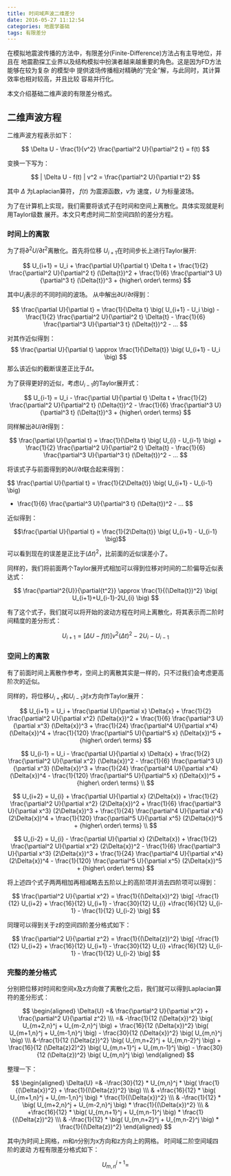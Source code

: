 ```yaml
---
title: 时间域声波二维差分
date: 2016-05-27 11:12:54
categories: 地震学基础
tags: 有限差分
---
```


在模拟地震波传播的方法中，有限差分(Finite-Difference)方法占有主导地位，并且在
地震勘探工业界以及结构模拟中扮演者越来越重要的角色。这是因为FD方法能够在较为复杂
的模型中 提供波场传播相对精确的“完全”解，与此同时，其计算效率也相对较高，并且比较
容易并行化。

本文介绍基础二维声波的有限差分格式。

## 二维声波方程

二维声波方程表示如下：

$$ \Delta U - \frac{1}{v^2} \frac{\partial^2 U}{\partial^2 t} = f(t) $$

变换一下写为：

$$  | \Delta U - f(t) | v^2 = \frac{\partial^2 U}{\partial t^2} $$

其中 $\Delta$ 为Laplacian算符， $f(t)$ 为震源函数，$v$为
速度，$U$ 为标量波场。

为了在计算机上实现，我们需要将该式子在时间和空间上离散化。具体实现就是利用Taylor级数
展开。本文只考虑时间二阶空间四阶的差分方程。

<!--more-->

### 时间上的离散

为了将${\partial^2 U} / {\partial t^2}$离散化。首先将位移
$U_{i+1}$在时间步长上进行Taylor展开:

$$
U_{i+1} = U_i + \frac{\partial U}{\partial t} \Delta t +
\frac{1}{2} \frac{\partial^2 U}{\partial^2 t} (\Delta{t})^2 +
\frac{1}{6} \frac{\partial^3 U}{\partial^3 t} (\Delta{t})^3 + {higher\ order\ terms}
$$

其中$U_i$表示的不同时间的波场。
从中解出$\partial{U}/ \partial{t}$得到：

$$
\frac{\partial U}{\partial t} = \frac{1}{\Delta t} \big( U_{i+1} - U_i \big) - 
\frac{1}{2} \frac{\partial^2 U}{\partial^2 t} \Delta{t} -
\frac{1}{6} \frac{\partial^3 U}{\partial^3 t} (\Delta{t})^2 - ...
$$

对其作近似得到：
$$
\frac{\partial U}{\partial t} \approx \frac{1}{\Delta{t}} \big( U_{i+1} - U_i \big)
$$
那么该近似的截断误差正比于$\Delta t$。

为了获得更好的近似，考虑$U_{i-1}$的Taylor展开式：

$$
U_{i-1} = U_i - \frac{\partial U}{\partial t} \Delta t +
\frac{1}{2} \frac{\partial^2 U}{\partial^2 t} (\Delta{t})^2 -
\frac{1}{6} \frac{\partial^3 U}{\partial^3 t} (\Delta{t})^3 + {higher\ order\ terms}
$$

同样解出$\partial{U}/ \partial{t}$得到：

$$
\frac{\partial U}{\partial t} = \frac{1}{\Delta t} \big( U_{i} - U_{i-1} \big) + 
\frac{1}{2} \frac{\partial^2 U}{\partial^2 t} \Delta{t} -
\frac{1}{6} \frac{\partial^3 U}{\partial^3 t} (\Delta{t})^2 - ...
$$

将该式子与前面得到的$\partial{U}/ \partial{t}$联合起来得到：

$$
\frac{\partial U}{\partial t} = \frac{1}{2\Delta{t}} \big( U_{i+1} - U_{i-1} \big)
- \frac{1}{6} \frac{\partial^3 U}{\partial^3 t} (\Delta{t})^2 - ...
$$

近似得到：

$$\frac{\partial U}{\partial t} = \frac{1}{2\Delta{t}} \big( U_{i+1} - U_{i-1} \big)$$

可以看到现在的误差是正比于$(\Delta{t})^2$，比前面的近似误差小了。

同样的，我们将前面两个Taylor展开式相加可以得到位移对时间的二阶偏导近似表达式：

$$
    \frac{\partial^2{U}}{\partial{t^2}} \approx \frac{1}{(\Delta{t})^2} \big( U_{i+1}+U_{i-1}-2U_{i} \big)
$$

有了这个式子，我们就可以将开始的波动方程在时间上离散化，将其表示而二阶时间精度的差分形式：

$$ U_{i+1} = \big[ \Delta{U} - f(t) \big] v^2 (\Delta{t})^2 - 2U_{i} - U_{i-1} $$


### 空间上的离散

有了前面时间上离散作参考，空间上的离散其实是一样的，只不过我们会考虑更高阶次的近似。

同样的，将位移$U_{i+1}$和$U_{i-1}$对$x$方向作Taylor展开：

$$
U_{i+1} = U_i + \frac{\partial U}{\partial x} \Delta{x} +
\frac{1}{2} \frac{\partial^2 U}{\partial x^2} (\Delta{x})^2 +
\frac{1}{6} \frac{\partial^3 U}{\partial x^3} (\Delta{x})^3 + 
\frac{1}{24} \frac{\partial^4 U}{\partial x^4} (\Delta{x})^4 +
\frac{1}{120} \frac{\partial^5 U}{\partial^5 x} (\Delta{x})^5 + {higher\ order\ terms}
$$

$$
U_{i-1} = U_i - \frac{\partial U}{\partial x} \Delta{x} +
\frac{1}{2} \frac{\partial^2 U}{\partial x^2} (\Delta{x})^2 -
\frac{1}{6} \frac{\partial^3 U}{\partial x^3} (\Delta{x})^3 + 
\frac{1}{24} \frac{\partial^4 U}{\partial x^4} (\Delta{x})^4 -
\frac{1}{120} \frac{\partial^5 U}{\partial^5 x} (\Delta{x})^5 + {higher\ order\ terms} \\
$$

$$
U_{i+2} = U_{i} + \frac{\partial U}{\partial x} (2\Delta{x}) +
\frac{1}{2} \frac{\partial^2 U}{\partial x^2} (2\Delta{x})^2 +
\frac{1}{6} \frac{\partial^3 U}{\partial x^3} (2\Delta{x})^3 + 
\frac{1}{24} \frac{\partial^4 U}{\partial x^4} (2\Delta{x})^4 +
\frac{1}{120} \frac{\partial^5 U}{\partial x^5} (2\Delta{x})^5 + {higher\ order\ terms} \\
$$

$$
U_{i-2} = U_{i} - \frac{\partial U}{\partial x} (2\Delta{x}) +
\frac{1}{2} \frac{\partial^2 U}{\partial x^2} (2\Delta{x})^2 -
\frac{1}{6} \frac{\partial^3 U}{\partial x^3} (2\Delta{x})^3 + 
\frac{1}{24} \frac{\partial^4 U}{\partial x^4} (2\Delta{x})^4 -
\frac{1}{120} \frac{\partial^5 U}{\partial x^5} (2\Delta{x})^5 + {higher\ order\ terms}
$$

将上述四个式子两两相加再相减略去五阶以上的高阶项并消去四阶项可以得到：

$$
    \frac{\partial^2 U}{\partial x^2} = \frac{1}{(\Delta{x})^2} \big[  -\frac{1}{12} U_{i+2} + \frac{16}{12} U_{i+1} -
    \frac{30}{12} U_{i} +\frac{16}{12} U_{i-1} - \frac{1}{12} U_{i-2} \big]
$$

同理可以得到关于z的空间四阶差分格式如下：

$$
    \frac{\partial^2 U}{\partial z^2} = \frac{1}{(\Delta{z})^2} \big[  -\frac{1}{12} U_{i+2} + \frac{16}{12} U_{i+1} -
    \frac{30}{12} U_{i} +\frac{16}{12} U_{i-1} - \frac{1}{12} U_{i-2} \big]
$$

### 完整的差分格式

分别把位移对时间和空间x及z方向做了离散化之后，我们就可以得到Laplacian算符的差分形式：

$$
\begin{aligned}
\Delta{U} =& \frac{\partial^2 U}{\partial x^2} + \frac{\partial^2 U}{\partial z^2} \\\
          =& -\frac{1}{12 (\Delta{x})^2} \big( U_{m+2,n}^j + U_{m-2,n}^j \big) +
             \frac{16}{12 (\Delta{x})^2} \big( U_{m+1,n}^j + U_{m-1,n}^j \big) -
             \frac{30}{12 (\Delta{x})^2} \big( U_{m,n}^j \big) \\\ 
            &-\frac{1}{12 (\Delta{z})^2} \big( U_{m,n+2}^j + U_{m,n-2}^j \big) +
             \frac{16}{12 (\Delta{z}2)^2} \big( U_{m,n+1}^j + U_{m,n-1}^j \big) -
             \frac{30}{12 (\Delta{z})^2} \big( U_{m,n}^j \big)
\end{aligned}
$$


整理一下：

$$
\begin{aligned}
\Delta{U} =& -\frac{30}{12} * U_{m,n}^j * \big( \frac{1}{(\Delta{x})^2} + \frac{1}{(\Delta{z})^2} \big) \\\
           & +\frac{16}{12} * \big( U_{m+1,n}^j + U_{m-1,n}^j \big) * \frac{1}{(\Delta{x})^2} \\\
           & -\frac{1}{12} * \big( U_{m+2,n}^j + U_{m-2,n}^j \big) * \frac{1}{(\Delta{x})^2} \\\
           & +\frac{16}{12} * \big( U_{m,n+1}^j + U_{m,n-1}^j \big) * \frac{1}{(\Delta{z})^2} \\\
           & -\frac{1}{12} * \big( U_{m,n+2}^j + U_{m,n-2}^j \big) * \frac{1}{(\Delta{z})^2}
\end{aligned}
$$

其中$j$为时间上网格，$m$和$n$分别为x方向和z方向上的网格。
时间域二阶空间域四阶的波动
方程有限差分格式如下：

$$
    U_{m,n}^{j+1} = 
$$


